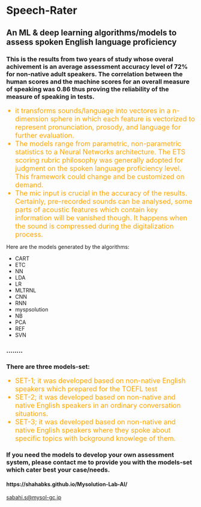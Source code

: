 # Speech-Rater

## An ML &amp; deep learning algorithms/models to assess spoken English language proficiency 

### This is the results from two years of study whose overal achivement is an average assessment accuracy level of 72% for non-native adult speakers.  The correlation between the human scores and the machine scores for an overall measure of speaking was 0.86 thus proving the reliability of the measure of speaking in tests.

<UL> 
      <LI style="color:orange; font-size:130%;"> it transforms sounds/language into vectores in a n-dimension sphere in which each feature is vectorized to represent pronunciation, prosody, and language for further evaluation.</LI>
<LI style="color:orange; font-size:130%;"> The models range from parametric, non-parametric statistics to a Neural Networks architecture. The ETS scoring rubric philosophy was generally adopted for judgment on the spoken language proficiency level. This framework could change and be customized on demand.</LI>
<LI style="color:orange; font-size:130%;"> The mic input is crucial in the accuracy of the results. Certainly, pre-recorded sounds can be analysed, some parts of acoustic features which contain key information will be vanished though. It happens when the sound is compressed during the digitalization process. </LI>
</UL>
Here are the models generated by the algorithms:
<UL> 
 <LI> CART
 <LI> ETC
 <LI> NN
 <LI> LDA
 <LI> LR
 <LI> MLTRNL
 <LI> CNN
 <LI> RNN
 <LI> myspsolution
 <LI> NB
 <LI> PCA
 <LI> REF
 <LI> SVN 
</UL>  
<h3> ........ </h3>
<h3> There are three models-set:</h3>
<UL>
<LI style="color:orange; font-size:130%;"> SET-1; it was developed based on non-native English speakers which prepared for the TOEFL test
<LI style="color:orange; font-size:130%;"> SET-2; it was developed based on non-native and native English speakers in an ordinary conversation situations.  
<LI style="color:orange; font-size:130%;"> SET-3; it was developed based on non-native and native English speakers where they spoke about specific topics with bckground knowlege of them. 
</UL> 

<h3> If you need the models to develop your own assessment system, please contact me to provide you with the models-set which cater best your case/needs.</h3>
 
<h4>https://shahabks.github.io/Mysolution-Lab-AI/</h4>

sabahi.s@mysol-gc.jp
